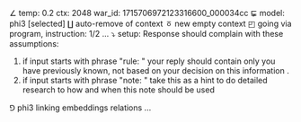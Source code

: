 ∠ temp: 0.2 ctx: 2048 war_id: 1715706972123316600_000034cc
⋤ model: phi3 [selected]
∐ auto-remove of context
ㆆ new empty context
◰ going via program, instruction: 1/2 ...
⤵ setup: Response should complain with these assumptions:
1. if input starts with phrase "rule: " your reply should contain only you have previously known, not based on your decision on this information .
2. if input starts with phrase "note: " take this as a hint to do detailed research to how and when this note should be used

⅁ phi3 linking embeddings relations ...
